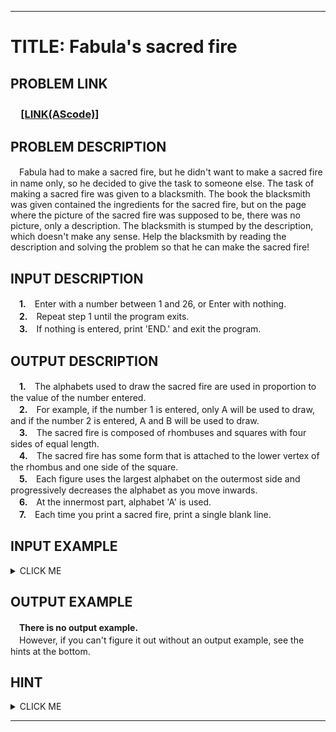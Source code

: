 <hr/>

# TITLE: Fabula's sacred fire

## PROBLEM LINK
### 　[**[LINK(AScode)]**]()

## PROBLEM DESCRIPTION
　Fabula had to make a sacred fire, but he didn't want to make a sacred fire in name only, so he decided to give the task to someone else. The task of making a sacred fire was given to a blacksmith. The book the blacksmith was given contained the ingredients for the sacred fire, but on the page where the picture of the sacred fire was supposed to be, there was no picture, only a description. The blacksmith is stumped by the description, which doesn't make any sense. Help the blacksmith by reading the description and solving the problem so that he can make the sacred fire!

## INPUT DESCRIPTION
　**1.**　Enter with a number between 1 and 26, or Enter with nothing.<br>
　**2.**　Repeat step 1 until the program exits.<br>
　**3.**　If nothing is entered, print 'END.' and exit the program.<br>

## OUTPUT DESCRIPTION
　**1.**　The alphabets used to draw the sacred fire are used in proportion to the value of the number entered.<br>
　**2.**　For example, if the number 1 is entered, only A will be used to draw, and if the number 2 is entered, A and B will be used to draw.<br>
　**3.**　The sacred fire is composed of rhombuses and squares with four sides of equal length.<br>
　**4.**　The sacred fire has some form that is attached to the lower vertex of the rhombus and one side of the square.<br>
　**5.**　Each figure uses the largest alphabet on the outermost side and progressively decreases the alphabet as you move inwards.<br>
　**6.**　At the innermost part, alphabet 'A' is used.<br>
　**7.**　Each time you print a sacred fire, print a single blank line.<br>

## INPUT EXAMPLE
<details><summary>CLICK ME</summary>
<pre>
<strong>1</strong>
<strong>2</strong>
<strong>3</strong><br>
</pre>
</details>

## OUTPUT EXAMPLE
　<strong>There is no output example.</strong><br>
　However, if you can't figure it out without an output example, see the hints at the bottom.

## HINT
<details><summary>CLICK ME</summary>
<pre>
A
A<br>
 B
BAB
 B
BBB
BAB
BBB<br>
  C
 CBC
CBABC
 CBC
  C
CCCCC
CBBBC
CBABC
CBBBC
CCCCC<br>
END.
</pre>
</details>

<hr/>
